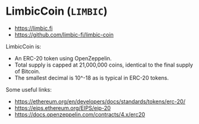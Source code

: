 # LimbicCoin (`LIMBIC`)

- https://limbic.fi
- https://github.com/limbic-fi/limbic-coin

LimbicCoin is:

- An ERC-20 token using OpenZeppelin.
- Total supply is capped at 21,000,000 coins, identical to the final supply of Bitcoin.
- The smallest decimal is 10^-18 as is typical in ERC-20 tokens.

Some useful links:

- https://ethereum.org/en/developers/docs/standards/tokens/erc-20/
- https://eips.ethereum.org/EIPS/eip-20
- https://docs.openzeppelin.com/contracts/4.x/erc20
